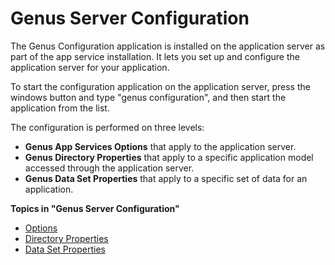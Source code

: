 # Genus Server Configuration

The Genus Configuration application is installed on the application server as part of the app service installation. It lets you set up and configure the application server for your application.

To start the configuration application on the application server, press the windows button and type "genus configuration", and then start the application from the list.

The configuration is performed on three levels:

*   **Genus App Services Options** that apply to the application server.
*   **Genus Directory Properties** that apply to a specific application model accessed through the application server.
*   **Genus Data Set Properties** that apply to a specific set of data for an application.

**Topics in "Genus Server Configuration"**
* [Options](genus-server-configuration/options.md)
* [Directory Properties](genus-server-configuration/directory-properties.md)
* [Data Set Properties](genus-server-configuration/data-set-properties.md)